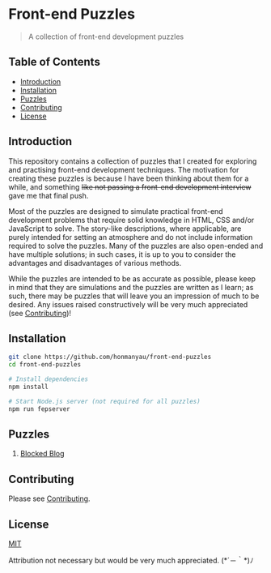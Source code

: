 # Front-end Puzzles

> A collection of front-end development puzzles

## Table of Contents

* [Introduction](#introduction)
* [Installation](#installation)
* [Puzzles](#puzzles)
* [Contributing](#contributing)
* [License](#license)

## Introduction

This repository contains a collection of puzzles that I created for exploring and practising front-end development techniques. The motivation for creating these puzzles is because I have been thinking about them for a while, and something  ~~like not passing a front-end development interview~~ gave me that final push.

Most of the puzzles are designed to simulate practical front-end development problems that require solid knowledge in HTML, CSS and/or JavaScript to solve. The story-like descriptions, where applicable, are purely intended for setting an atmosphere and do not include information required to solve the puzzles. Many of the puzzles are also open-ended and have multiple solutions; in such cases, it is up to you to consider the advantages and disadvantages of various methods.

While the puzzles are intended to be as accurate as possible, please keep in mind that they are simulations and the puzzles are written as I learn; as such, there may be puzzles that will leave you an impression of much to be desired. Any issues raised constructively will be very much appreciated (see [Contributing](https://github.com/honmanyau/front-end-puzzles/blob/master/CONTRIBUTING.md))!

## Installation

```sh
git clone https://github.com/honmanyau/front-end-puzzles
cd front-end-puzzles

# Install dependencies
npm install

# Start Node.js server (not required for all puzzles)
npm run fepserver
```

## Puzzles

1. [Blocked Blog](https://github.com/honmanyau/front-end-puzzles/tree/master/src/puzzles/001-blocked-blog)

## Contributing

Please see [Contributing](https://github.com/honmanyau/front-end-puzzles/blob/master/CONTRIBUTING.md).

## License

[MIT](https://github.com/honmanyau/front-end-puzzles/blob/master/LICENSE.md)

Attribution not necessary but would be very much appreciated. (\*´－｀\*)ﾉ

